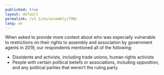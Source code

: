 ```yaml
---
published: true
layout: default
permalink: /v3_1/en/assembly/TON/
lang: en
---
```

When asked to provide more context about who was especially vulnerable to restrictions on their rights to assembly and association by government agents in 2019, our respondents mentioned all of the following: 

- Dissidents and activists, including trade unions, human rights activists 
- People with certain political beliefs or associations, including opposition, and any political parties that weren’t the ruling party
